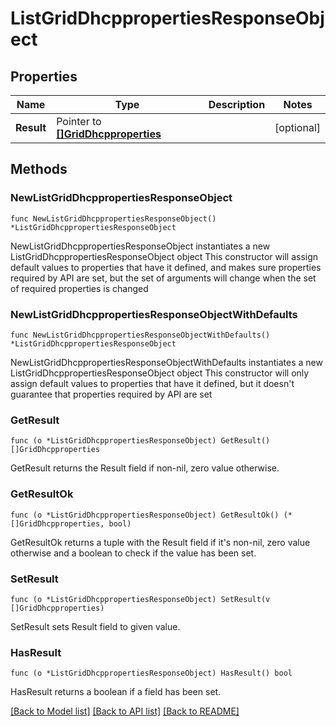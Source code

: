 # ListGridDhcppropertiesResponseObject

## Properties

Name | Type | Description | Notes
------------ | ------------- | ------------- | -------------
**Result** | Pointer to [**[]GridDhcpproperties**](GridDhcpproperties.md) |  | [optional] 

## Methods

### NewListGridDhcppropertiesResponseObject

`func NewListGridDhcppropertiesResponseObject() *ListGridDhcppropertiesResponseObject`

NewListGridDhcppropertiesResponseObject instantiates a new ListGridDhcppropertiesResponseObject object
This constructor will assign default values to properties that have it defined,
and makes sure properties required by API are set, but the set of arguments
will change when the set of required properties is changed

### NewListGridDhcppropertiesResponseObjectWithDefaults

`func NewListGridDhcppropertiesResponseObjectWithDefaults() *ListGridDhcppropertiesResponseObject`

NewListGridDhcppropertiesResponseObjectWithDefaults instantiates a new ListGridDhcppropertiesResponseObject object
This constructor will only assign default values to properties that have it defined,
but it doesn't guarantee that properties required by API are set

### GetResult

`func (o *ListGridDhcppropertiesResponseObject) GetResult() []GridDhcpproperties`

GetResult returns the Result field if non-nil, zero value otherwise.

### GetResultOk

`func (o *ListGridDhcppropertiesResponseObject) GetResultOk() (*[]GridDhcpproperties, bool)`

GetResultOk returns a tuple with the Result field if it's non-nil, zero value otherwise
and a boolean to check if the value has been set.

### SetResult

`func (o *ListGridDhcppropertiesResponseObject) SetResult(v []GridDhcpproperties)`

SetResult sets Result field to given value.

### HasResult

`func (o *ListGridDhcppropertiesResponseObject) HasResult() bool`

HasResult returns a boolean if a field has been set.


[[Back to Model list]](../README.md#documentation-for-models) [[Back to API list]](../README.md#documentation-for-api-endpoints) [[Back to README]](../README.md)


